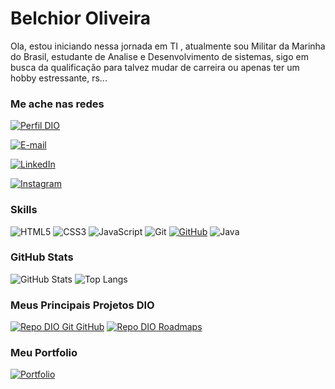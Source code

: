 
# Belchior Oliveira

Ola, estou iniciando nessa jornada em TI , atualmente sou Militar da Marinha do Brasil, estudante de Analise e Desenvolvimento de sistemas, sigo em busca da qualificação para talvez mudar de carreira ou apenas ter um hobby estressante, rs...
### Me ache nas redes

[![Perfil DIO](https://img.shields.io/badge/-Meu%20Perfil%20na%20DIO-30A3DC?style=for-the-badge)](https://web.dio.me/users/jesusbelchior/)

[![E-mail](https://img.shields.io/badge/-Email-000?style=for-the-badge&logo=microsoft-outlook&logoColor=E94D5F)](mailto:jesusbelchior@outlook.com)

[![LinkedIn](https://img.shields.io/badge/-LinkedIn-000?style=for-the-badge&logo=linkedin&logoColor=30A3DC)](www.linkedin.com/in/belchior-oliveira-b-57937892)

[![Instagram](https://img.shields.io/badge/-Instagram-%23E4405F?style=for-the-badge&logo=instagram&logoColor=white)](https://www.instagram.com/belchiordejesus_/)

### Skills

![HTML5](https://img.shields.io/badge/HTML5-E34F26?style=for-the-badge&logo=html5&logoColor=white)
![CSS3](https://img.shields.io/badge/CSS3-1572B6?style=for-the-badge&logo=css3&logoColor=white)
![JavaScript](https://img.shields.io/badge/JavaScript-F7DF1E?style=for-the-badge&logo=javascript&logoColor=black)
![Git](https://img.shields.io/badge/GIT-E44C30?style=for-the-badge&logo=git&logoColor=white)
[![GitHub](https://img.shields.io/badge/GitHub-000?style=for-the-badge&logo=github&logoColor=30A3DC)](https://docs.github.com/)
![Java](https://img.shields.io/badge/java-%23ED8B00.svg?style=for-the-badge&logo=openjdk&logoColor=white)

### GitHub Stats

![GitHub Stats](https://github-readme-stats.vercel.app/api?username=promyr&theme=transparent&bg_color=000&border_color=000000&show_icons=true&icon_color=BAA898&title_color=fff&text_color=FFF)
![Top Langs](https://github-readme-stats-git-masterrstaa-rickstaa.vercel.app/api/top-langs/?username=promyr&layout=compact&bg_color=000&border_color=000&title_color=ffF&text_color=FFF)

### Meus Principais Projetos DIO

[![Repo DIO Git GitHub](https://github-readme-stats.vercel.app/api/pin/?username=elidianaandrade&repo=dio-lab-open-source&bg_color=000&border_color=000000&show_icons=true&icon_color=30A3DC&title_color=fff&text_color=FFF)](https://github.com/elidianaandrade/dio-lab-open-source)
[![Repo DIO Roadmaps](https://github-readme-stats.vercel.app/api/pin/?username=digitalinnovationone&repo=roadmaps&bg_color=000&border_color=0000&show_icons=true&icon_color=30A3DC&title_color=fff&text_color=FFF)](https://github.com/digitalinnovationone/roadmaps)

### Meu Portfolio

[![Portfolio](https://img.shields.io/badge/Portfolio-FF5722?style=for-the-badge&logo=todoist&logoColor=white)](https://portfolio-delta-three-76.vercel.app/)
